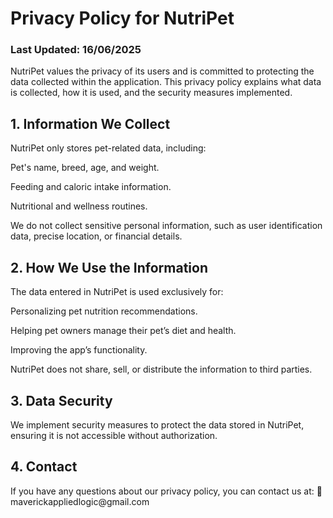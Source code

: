 <h1>Privacy Policy for NutriPet</h1>

<h3>Last Updated: 16/06/2025</h3>

NutriPet values the privacy of its users and is committed to protecting the data collected within the application. This privacy policy explains what data is collected, how it is used, and the security measures implemented.

<h2>1. Information We Collect</h2>
NutriPet only stores pet-related data, including:

Pet's name, breed, age, and weight.

Feeding and caloric intake information.

Nutritional and wellness routines.

We do not collect sensitive personal information, such as user identification data, precise location, or financial details.

<h2>2. How We Use the Information</h2>
The data entered in NutriPet is used exclusively for:

Personalizing pet nutrition recommendations.

Helping pet owners manage their pet’s diet and health.

Improving the app’s functionality.

NutriPet does not share, sell, or distribute the information to third parties.

<h2>3. Data Security</h2>
We implement security measures to protect the data stored in NutriPet, ensuring it is not accessible without authorization.

<h2>4. Contact</h2>
If you have any questions about our privacy policy, you can contact us at: 📧 maverickappliedlogic@gmail.com
